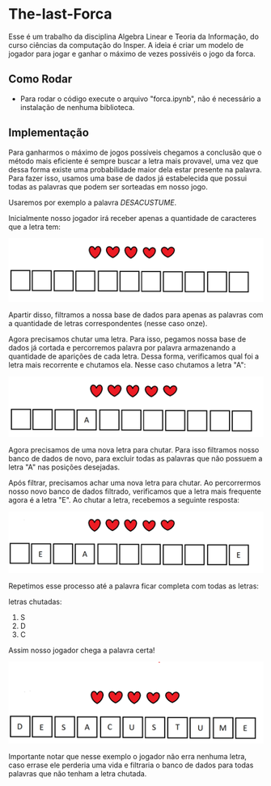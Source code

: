 # The-last-Forca

Esse é um trabalho da disciplina Algebra Linear e Teoria da Informação, do curso ciências da computação do Insper. A ideia é criar um modelo de jogador para jogar e ganhar o máximo de vezes possivéis o jogo da forca.

## Como Rodar

- Para rodar o código execute o arquivo "forca.ipynb", não é necessário a instalação de nenhuma biblioteca.

## Implementação

Para ganharmos o máximo de jogos possíveis chegamos a conclusão que o método mais eficiente é sempre buscar a letra mais provavel, uma vez que dessa forma existe uma probabilidade maior dela estar presente na palavra. Para fazer isso, usamos uma base de dados já estabelecida que possui todas as palavras que podem ser sorteadas em nosso jogo.

Usaremos por exemplo a palavra $DESACUSTUME$.

Inicialmente nosso jogador irá receber apenas a quantidade de caracteres que a letra tem:

![forca1](forca1.png)

Apartir disso, filtramos a nossa base de dados para apenas as palavras com a quantidade de letras correspondentes (nesse caso onze).

Agora precisamos chutar uma letra. Para isso, pegamos nossa base de dados já cortada e percorremos palavra por palavra armazenando a quantidade de aparições de cada letra. Dessa forma, verificamos qual foi a letra mais recorrente e chutamos ela. Nesse caso chutamos a letra "A":

![forca2](forca2.png)

Agora precisamos de uma nova letra para chutar. Para isso filtramos nosso banco de dados de novo, para excluir todas as palavras que não possuem a letra "A" nas posições desejadas. 

Após filtrar, precisamos achar uma nova letra para chutar. Ao percorrermos nosso novo banco de dados filtrado, verificamos que a letra mais frequente agora é a letra "E". Ao chutar a letra, recebemos a seguinte resposta:

![forca3](forca3.png)


Repetimos esse processo até a palavra ficar completa com todas as letras:

letras chutadas:
1. S
2. D
3. C

Assim nosso jogador chega a palavra certa!

![forca3](forca4.png)

 Importante notar que nesse exemplo o jogador não erra nenhuma letra, caso errase ele perderia uma vida e filtraria o banco de dados para todas palavras que não tenham a letra chutada.





